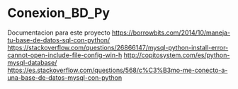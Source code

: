 # Conexion_BD_Py
Documentacion para este proyecto
https://borrowbits.com/2014/10/maneja-tu-base-de-datos-sql-con-python/
https://stackoverflow.com/questions/26866147/mysql-python-install-error-cannot-open-include-file-config-win-h
http://copitosystem.com/es/python-mysql-database/
https://es.stackoverflow.com/questions/568/c%C3%B3mo-me-conecto-a-una-base-de-datos-mysql-con-python
